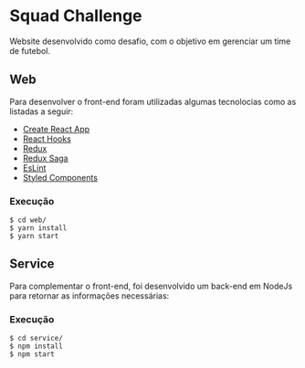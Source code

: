 # Squad Challenge
Website desenvolvido como desafio, com o objetivo em gerenciar um time de futebol.

## Web
Para desenvolver o front-end foram utilizadas algumas tecnolocias como as listadas a seguir:
- [Create React App](https://github.com/facebook/create-react-app)
- [React Hooks](https://pt-br.reactjs.org/docs/hooks-intro.html)
- [Redux](https://redux.js.org/)
- [Redux Saga](https://redux-saga.js.org/)
- [EsLint](https://eslint.org/)
- [Styled Components](https://styled-components.com/)

### Execução
```
$ cd web/
$ yarn install
$ yarn start
```

## Service
Para complementar o front-end, foi desenvolvido um back-end em NodeJs para retornar as informações necessárias:

### Execução
```
$ cd service/
$ npm install
$ npm start
```
